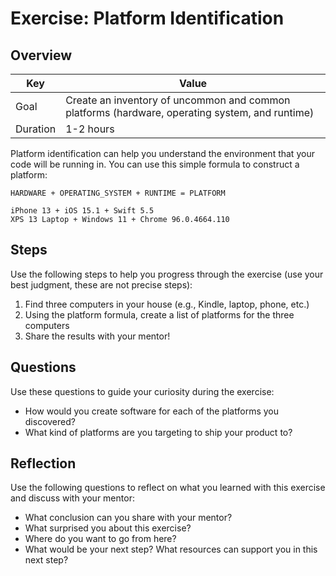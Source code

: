 # Exercise: Platform Identification

## Overview

| Key | Value |
| --- | --- |
| Goal | Create an inventory of uncommon and common platforms (hardware, operating system, and runtime) |
| Duration | 1-2 hours |

Platform identification can help you understand the environment that your code will be running in. You can use this simple formula to construct a platform: 

```
HARDWARE + OPERATING_SYSTEM + RUNTIME = PLATFORM

iPhone 13 + iOS 15.1 + Swift 5.5
XPS 13 Laptop + Windows 11 + Chrome 96.0.4664.110
```


## Steps

Use the following steps to help you progress through the exercise (use your best judgment, these are not precise steps):

1. Find three computers in your house (e.g., Kindle, laptop, phone, etc.)
2. Using the platform formula, create a list of platforms for the three computers
3. Share the results with your mentor!

## Questions

Use these questions to guide your curiosity during the exercise:

- How would you create software for each of the platforms you discovered?
- What kind of platforms are you targeting to ship your product to?

## Reflection

Use the following questions to reflect on what you learned with this exercise and discuss with your mentor:

- What conclusion can you share with your mentor?
- What surprised you about this exercise?
- Where do you want to go from here?
- What would be your next step? What resources can support you in this next step?


